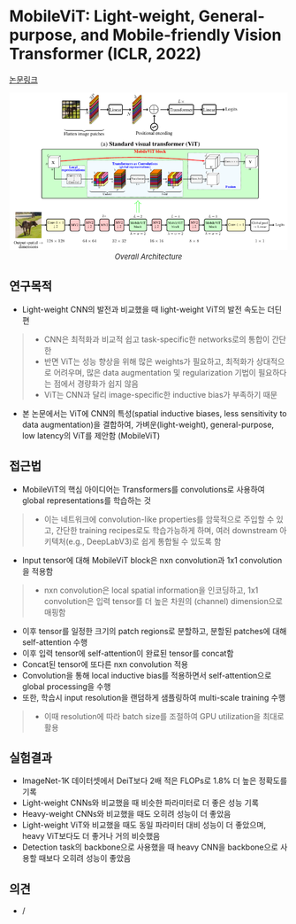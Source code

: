 # MobileViT: Light-weight, General-purpose, and Mobile-friendly Vision Transformer (ICLR, 2022)

[논문링크](https://arxiv.org/abs/2110.02178)

<p align="center">
    <img width="700" alt='fig1' src="./img/01_38_01.png?raw=true"></br>
    <em><font size=2>Overall Architecture</font></em>
</p>

## 연구목적
- Light-weight CNN의 발전과 비교했을 때 light-weight ViT의 발전 속도는 더딘편
> - CNN은 최적화과 비교적 쉽고 task-specific한 networks로의 통합이 간단한
> - 반면 ViT는 성능 향상을 위해 많은 weights가 필요하고, 최적화가 상대적으로 어려우며, 많은 data augmentation 및 regularization 기법이 필요하다는 점에서 경량화가 쉽지 않음
> - ViT는 CNN과 달리 image-specific한 inductive bias가 부족하기 때문
- 본 논문에서는 ViT에 CNN의 특성(spatial inductive biases, less sensitivity to data augmentation)을 결합하여, 가벼운(light-weight), general-purpose, low latency의 ViT를 제안함 (MobileViT)

## 접근법
- MobileViT의 핵심 아이디어는 Transformers를 convolutions로 사용하여 global representations를 학습하는 것
> - 이는 네트워크에 convolution-like properties를 암묵적으로 주입할 수 있고, 간단한 training recipes로도 학습가능하게 하며, 여러 downstream 아키텍처(e.g., DeepLabV3)로 쉽게 통합될 수 있도록 함
- Input tensor에 대해 MobileViT block은 nxn convolution과 1x1 convolution을 적용함
> - nxn convolution은 local spatial information을 인코딩하고, 1x1 convolution은 입력 tensor를 더 높은 차원의 (channel) dimension으로 매핑함
- 이후 tensor를 일정한 크기의 patch regions로 분할하고, 분할된 patches에 대해 self-attention 수행
- 이후 입력 tensor에 self-attention이 완료된 tensor를 concat함
- Concat된 tensor에 또다른 nxn convolution 적용
- Convolution을 통해 local inductive bias를 적용하면서 self-attention으로 global processing을 수행
- 또한, 학습시 input resolution을 랜덤하게 샘플링하여 multi-scale training 수행
> - 이때 resolution에 따라 batch size를 조절하여 GPU utilization을 최대로 활용

## 실험결과
- ImageNet-1K 데이터셋에서 DeiT보다 2배 적은 FLOPs로 1.8% 더 높은 정확도를 기록
- Light-weight CNNs와 비교했을 때 비슷한 파라미터로 더 좋은 성능 기록
- Heavy-weight CNNs와 비교했을 때도 오히려 성능이 더 좋았음
- Light-weight ViT와 비교했을 때도 동일 파라미터 대비 성능이 더 좋았으며, heavy ViT보다도 더 좋거나 거의 비슷했음
- Detection task의 backbone으로 사용했을 때 heavy CNN을 backbone으로 사용할 때보다 오히려 성능이 좋았음

## 의견
- /